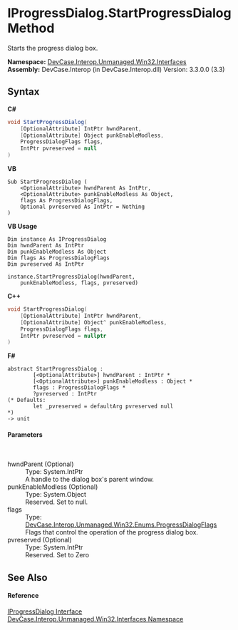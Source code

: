 # IProgressDialog.StartProgressDialog Method 
 

Starts the progress dialog box.

**Namespace:**&nbsp;<a href="N_DevCase_Interop_Unmanaged_Win32_Interfaces">DevCase.Interop.Unmanaged.Win32.Interfaces</a><br />**Assembly:**&nbsp;DevCase.Interop (in DevCase.Interop.dll) Version: 3.3.0.0 (3.3)

## Syntax

**C#**<br />
``` C#
void StartProgressDialog(
	[OptionalAttribute] IntPtr hwndParent,
	[OptionalAttribute] Object punkEnableModless,
	ProgressDialogFlags flags,
	IntPtr pvreserved = null
)
```

**VB**<br />
``` VB
Sub StartProgressDialog ( 
	<OptionalAttribute> hwndParent As IntPtr,
	<OptionalAttribute> punkEnableModless As Object,
	flags As ProgressDialogFlags,
	Optional pvreserved As IntPtr = Nothing
)
```

**VB Usage**<br />
``` VB Usage
Dim instance As IProgressDialog
Dim hwndParent As IntPtr
Dim punkEnableModless As Object
Dim flags As ProgressDialogFlags
Dim pvreserved As IntPtr

instance.StartProgressDialog(hwndParent, 
	punkEnableModless, flags, pvreserved)
```

**C++**<br />
``` C++
void StartProgressDialog(
	[OptionalAttribute] IntPtr hwndParent, 
	[OptionalAttribute] Object^ punkEnableModless, 
	ProgressDialogFlags flags, 
	IntPtr pvreserved = nullptr
)
```

**F#**<br />
``` F#
abstract StartProgressDialog : 
        [<OptionalAttribute>] hwndParent : IntPtr * 
        [<OptionalAttribute>] punkEnableModless : Object * 
        flags : ProgressDialogFlags * 
        ?pvreserved : IntPtr 
(* Defaults:
        let _pvreserved = defaultArg pvreserved null
*)
-> unit 

```


#### Parameters
&nbsp;<dl><dt>hwndParent (Optional)</dt><dd>Type: System.IntPtr<br />A handle to the dialog box's parent window.</dd><dt>punkEnableModless (Optional)</dt><dd>Type: System.Object<br />Reserved. Set to null.</dd><dt>flags</dt><dd>Type: <a href="T_DevCase_Interop_Unmanaged_Win32_Enums_ProgressDialogFlags">DevCase.Interop.Unmanaged.Win32.Enums.ProgressDialogFlags</a><br />Flags that control the operation of the progress dialog box.</dd><dt>pvreserved (Optional)</dt><dd>Type: System.IntPtr<br />Reserved. Set to Zero</dd></dl>

## See Also


#### Reference
<a href="T_DevCase_Interop_Unmanaged_Win32_Interfaces_IProgressDialog">IProgressDialog Interface</a><br /><a href="N_DevCase_Interop_Unmanaged_Win32_Interfaces">DevCase.Interop.Unmanaged.Win32.Interfaces Namespace</a><br />